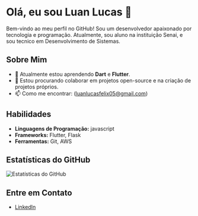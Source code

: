 # Olá, eu sou Luan Lucas 👋

Bem-vindo ao meu perfil no GitHub! Sou um desenvolvedor apaixonado por tecnologia e programação. Atualmente, sou aluno na instituição Senai,  e sou tecnico em  Desenvolvimento de Sistemas.

## Sobre Mim

- 🌱 Atualmente estou aprendendo **Dart** e **Flutter**.
- 👯 Estou procurando colaborar em projetos open-source e na criação de projetos próprios.
- 📫 Como me encontrar: (luanlucasfelix05@gmail.com)

## Habilidades

- **Linguagens de Programação:** javascript
- **Frameworks:** Flutter, Flask
- **Ferramentas:** Git, AWS

<!--
## Projetos em Destaque

### [Projeto 1](https://github.com/seu-usuario/projeto1)
Descrição breve do projeto 1.

### [Projeto 2](https://github.com/seu-usuario/projeto2)
Descrição breve do projeto 2.
-->

## Estatísticas do GitHub

![Estatísticas do GitHub](https://github-readme-stats.vercel.app/api?username=GetuliovmSantos&show_icons=true&theme=radical)

## Entre em Contato

- [LinkedIn](https://www.linkedin.com/in/getulio-vagner-117341186/)

